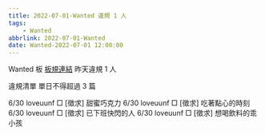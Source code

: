 ```yaml
---
title: 2022-07-01-Wanted 違規 1 人
tags:
    - Wanted
abbrlink: 2022-07-01-Wanted
date: Wanted-2022-07-01 12:00:00
---
```

Wanted 板 [板規連結](https://www.ptt.cc/bbs/Wanted/M.1608829773.A.D3B.html)
昨天違規 1 人
<!-- more -->

違規清單
單日不得超過 3 篇

6/30 loveuunf □ [徵求] 甜蜜巧克力
6/30 loveuunf □ [徵求] 吃著點心的時刻
6/30 loveuunf □ [徵求] 已下班快閃的人
6/30 loveuunf □ [徵求] 想喝飲料的乖小孩